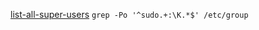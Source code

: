 
[list-all-super-users](https://askubuntu.com/questions/611584/how-could-i-list-all-super-users)
`grep -Po '^sudo.+:\K.*$' /etc/group`